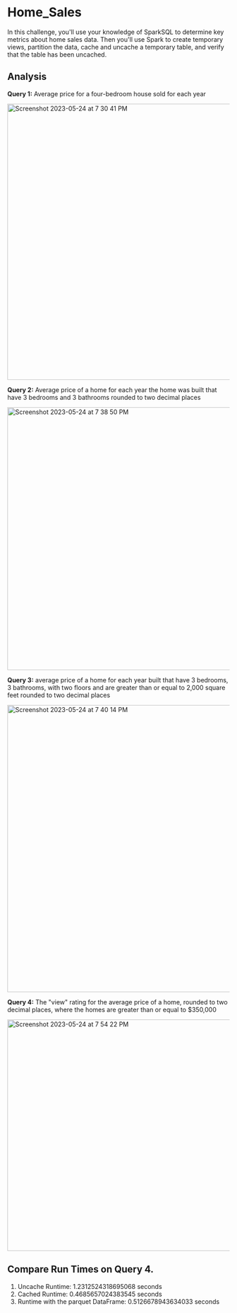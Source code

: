 # Home_Sales
In this challenge, you'll use your knowledge of SparkSQL to determine key metrics about home sales data. Then you'll use Spark to create temporary views, partition the data, cache and uncache a temporary table, and verify that the table has been uncached.
## Analysis
**Query 1:** Average price for a four-bedroom house sold for each year

<img width="624" alt="Screenshot 2023-05-24 at 7 30 41 PM" src="https://github.com/Jan0405/Home_Sales/assets/120051602/d501e66b-869c-4889-b5df-8e8b2b3ce908">

**Query 2:** Average price of a home for each year the home was built that have 3 bedrooms and 3 bathrooms rounded to two decimal places

<img width="594" alt="Screenshot 2023-05-24 at 7 38 50 PM" src="https://github.com/Jan0405/Home_Sales/assets/120051602/7e4127a8-00ee-494d-a3ff-3313bf943c59">

**Query 3:** average price of a home for each year built that have 3 bedrooms, 3 bathrooms, with two floors and are greater than or equal to 2,000 square feet rounded to two decimal places

<img width="649" alt="Screenshot 2023-05-24 at 7 40 14 PM" src="https://github.com/Jan0405/Home_Sales/assets/120051602/a363aa44-98ec-4b5c-9853-cb66b9e3e4d4">

**Query 4:** The "view" rating for the average price of a home, rounded to two decimal places, where the homes are greater than or equal to $350,000

<img width="523" alt="Screenshot 2023-05-24 at 7 54 22 PM" src="https://github.com/Jan0405/Home_Sales/assets/120051602/85768e30-94a0-4629-9d3b-ee9fcea31d97">

## Compare Run Times on Query 4.
1. Uncache Runtime: 1.2312524318695068 seconds
2. Cached Runtime: 0.4685657024383545 seconds
3. Runtime with the parquet DataFrame: 0.5126678943634033 seconds
